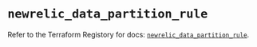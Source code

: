 # `newrelic_data_partition_rule`

Refer to the Terraform Registory for docs: [`newrelic_data_partition_rule`](https://www.terraform.io/docs/providers/newrelic/r/data_partition_rule).
